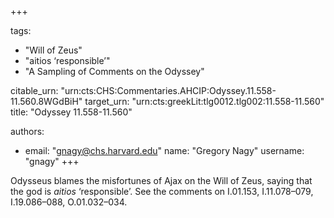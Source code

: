 +++

tags:
- "Will of Zeus"
- "aitios ‘responsible’"
- "A Sampling of Comments on the Odyssey"

citable_urn: "urn:cts:CHS:Commentaries.AHCIP:Odyssey.11.558-11.560.8WGdBiH"
target_urn: "urn:cts:greekLit:tlg0012.tlg002:11.558-11.560"
title: "Odyssey 11.558-11.560"

authors:
- email: "gnagy@chs.harvard.edu"
  name: "Gregory Nagy"
  username: "gnagy"
+++

<p>Odysseus blames the misfortunes of Ajax on the Will of Zeus, saying that the god is <em>aitios</em> ‘responsible’. See the comments on I.01.153, I.11.078–079, I.19.086–088, O.01.032–034. </p>